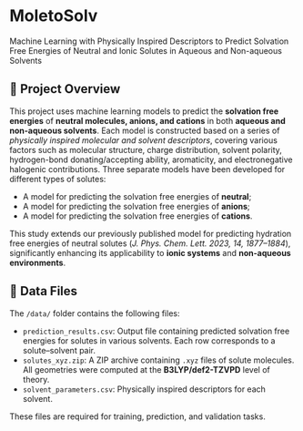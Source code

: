# MoletoSolv
Machine Learning with Physically Inspired Descriptors to Predict Solvation Free Energies of Neutral and Ionic Solutes in Aqueous and Non-aqueous Solvents

## 📘 Project Overview

This project uses machine learning models to predict the **solvation free energies** of **neutral molecules, anions, and cations** in both **aqueous and non-aqueous solvents**.
Each model is constructed based on a series of *physically inspired molecular and solvent descriptors*, covering various factors such as molecular structure, charge distribution, solvent polarity, hydrogen-bond donating/accepting ability, aromaticity, and electronegative halogenic contributions.
Three separate models have been developed for different types of solutes:
- A model for predicting the solvation free energies of **neutral**;
- A model for predicting the solvation free energies of **anions**;
- A model for predicting the solvation free energies of **cations**.

This study extends our previously published model for predicting hydration free energies of neutral solutes (*J. Phys. Chem. Lett. 2023, 14, 1877–1884*), significantly enhancing its applicability to **ionic systems** and **non-aqueous environments**.

## 📂 Data Files

The `/data/` folder contains the following files:

- `prediction_results.csv`: Output file containing predicted solvation free energies for solutes in various solvents. Each row corresponds to a solute–solvent pair.
- `solutes_xyz.zip`: A ZIP archive containing `.xyz` files of solute molecules. All geometries were computed at the **B3LYP/def2-TZVPD** level of theory.
- `solvent_parameters.csv`: Physically inspired descriptors for each solvent.

These files are required for training, prediction, and validation tasks.
